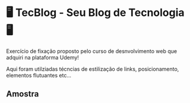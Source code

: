 
<h1>🖥 TecBlog - Seu Blog de Tecnologia 🖥</h1>

<p>Exercício de fixação proposto pelo curso de desnvolvimento web que adquiri na plataforma Udemy!</p>
<p>Aqui foram utilziadas técncias de estilização de links, posicionamento, elementos flutuantes etc...</p>


<h2>Amostra</h2>

